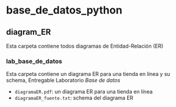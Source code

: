# base_de_datos_python




## diagram_ER
Esta carpeta contiene todos diagramas de Entidad-Relación (ER) 


### lab_base_de_datos
Esta carpeta contiene un diagrama ER para una tienda en línea y su schema, Entregable Laboratorio *_Base de datos_*
- `diagramaER.pdf`: un diagrama ER para una tienda en línea 
- `diagramaER_fuente.txt`: schema del diagrama ER
